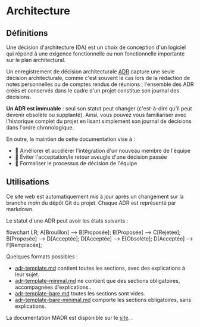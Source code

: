 # Architecture

## Définitions 
Une décision d'architecture (DA) est un choix de conception d'un logiciel qui répond à une exigence fonctionnelle ou non fonctionnelle importante sur le plan architectural. 

Un enregistrement de décision architecturale [ADR](httsp://adr.github.io) capture une seule décision architecturale, comme c'est souvent le cas lors de la rédaction de notes personnelles ou de comptes rendus de réunions ; l'ensemble des ADR créés et conservés dans le cadre d'un projet constitue son journal des décisions. 

**Un ADR est immuable** : seul son statut peut changer (c'est-à-dire qu'il peut devenir obsolète ou supplanté). Ainsi, vous pouvez vous familiariser avec l'historique complet du projet en lisant simplement son journal de décisions dans l'ordre chronologique. 

En outre, le maintien de cette documentation vise à : 
- 🚀 Améliorer et accélérer l'intégration d'un nouveau membre de l'équipe 
- 🔭 Éviter l'acceptation/le retour aveugle d'une décision passée  
- 🤝 Formaliser le processus de décision de l'équipe

## Utilisations
Ce site web est automatiquement mis à jour après un changement sur la branche *main* du dépôt Git du projet. Chaque ADR est représenté par markdown.

Le statut d'une ADR peut avoir les états suivants :

<script src="https://unpkg.com/mermaid/dist/mermaid.min.js"></script>
<script>
  // Replaces <pre class="mermaid"> blocks with <img> blocks, to make mermaid render properly.
  // Preserves classes and styling so they can be used to fix sizing if necessary.

  mermaid.initialize({ startOnLoad: false });

</script

<pre class="mermaid">

flowchart LR;

    A[Brouillon] --> B[Proposée];
    B[Proposée] --> C[Rejetée];
    B[Proposée] --> D[Acceptée];
    D[Acceptée] --> E[Obsolète];
    D[Acceptée] --> F[Remplacée];
</pre>


Quelques formats possibles :

* [adr-template.md](adr-template.md) contient toutes les sections, avec des explications à leur sujet.
* [adr-template-minmal.md](adr-template-minimal.md) ne contient que des sections obligatoires, accompagnées d'explications.. <!-- ### Consequences also contained, though marked as "optional" -->
* [adr-template-bare.md](adr-template-bare.md) toutes les sections sont vides.
* [adr-template-bare-minimal.md](adr-template-bare-minimal.md) comporte les sections obligatoires, sans explications. <!-- ### Consequences also contained, though marked as "optional" -->

La documentation MADR est disponible sur le [site](https://adr.github.io/madr/). .
